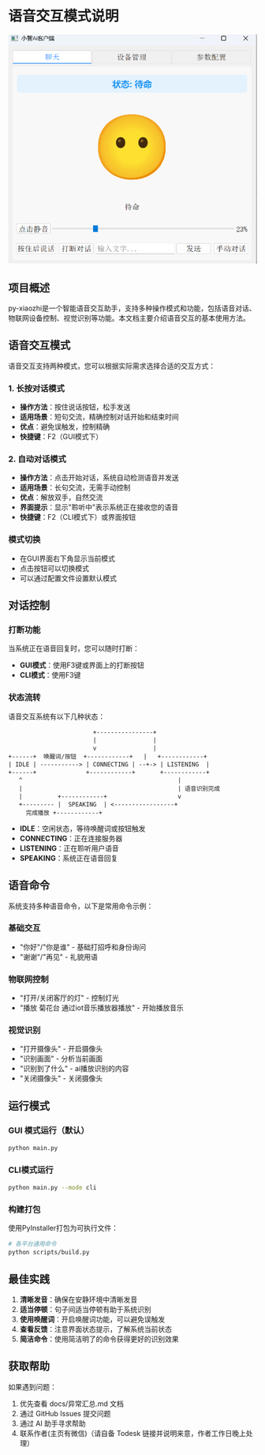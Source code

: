 # 语音交互模式说明

![Image](./images/系统界面.png)

## 项目概述

py-xiaozhi是一个智能语音交互助手，支持多种操作模式和功能，包括语音对话、物联网设备控制、视觉识别等功能。本文档主要介绍语音交互的基本使用方法。

## 语音交互模式

语音交互支持两种模式，您可以根据实际需求选择合适的交互方式：

### 1. 长按对话模式

- **操作方法**：按住说话按钮，松手发送
- **适用场景**：短句交流，精确控制对话开始和结束时间
- **优点**：避免误触发，控制精确
- **快捷键**：F2（GUI模式下）

### 2. 自动对话模式

- **操作方法**：点击开始对话，系统自动检测语音并发送
- **适用场景**：长句交流，无需手动控制
- **优点**：解放双手，自然交流
- **界面提示**：显示"聆听中"表示系统正在接收您的语音
- **快捷键**：F2（CLI模式下）或界面按钮

### 模式切换

- 在GUI界面右下角显示当前模式
- 点击按钮可以切换模式
- 可以通过配置文件设置默认模式

## 对话控制

### 打断功能

当系统正在语音回复时，您可以随时打断：
- **GUI模式**：使用F3键或界面上的打断按钮
- **CLI模式**：使用F3键

### 状态流转

语音交互系统有以下几种状态：

```
                        +----------------+
                        |                |
                        v                |
+------+  唤醒词/按钮  +------------+   |   +------------+
| IDLE | -----------> | CONNECTING | --+-> | LISTENING  |
+------+              +------------+       +------------+
   ^                                            |
   |                                            | 语音识别完成
   |          +------------+                    v
   +--------- |  SPEAKING  | <-----------------+
     完成播放 +------------+
```

- **IDLE**：空闲状态，等待唤醒词或按钮触发
- **CONNECTING**：正在连接服务器
- **LISTENING**：正在聆听用户语音
- **SPEAKING**：系统正在语音回复

## 语音命令

系统支持多种语音命令，以下是常用命令示例：

### 基础交互
- "你好"/"你是谁" - 基础打招呼和身份询问
- "谢谢"/"再见" - 礼貌用语

### 物联网控制
- "打开/关闭客厅的灯" - 控制灯光
- "播放 菊花台 通过iot音乐播放器播放" - 开始播放音乐

### 视觉识别
- "打开摄像头" - 开启摄像头
- "识别画面" - 分析当前画面
- "识别到了什么" - ai播放识别的内容
- "关闭摄像头" - 关闭摄像头

## 运行模式

### GUI 模式运行（默认）
```bash
python main.py
```

### CLI模式运行
```bash
python main.py --mode cli
```

### 构建打包

使用PyInstaller打包为可执行文件：

```bash
# 各平台通用命令
python scripts/build.py
```

## 最佳实践

1. **清晰发音**：确保在安静环境中清晰发音
2. **适当停顿**：句子间适当停顿有助于系统识别
3. **使用唤醒词**：开启唤醒词功能，可以避免误触发
4. **查看反馈**：注意界面状态提示，了解系统当前状态
5. **简洁命令**：使用简洁明了的命令获得更好的识别效果

## 获取帮助

如果遇到问题：

1. 优先查看 docs/异常汇总.md 文档
2. 通过 GitHub Issues 提交问题
3. 通过 AI 助手寻求帮助
4. 联系作者(主页有微信)（请自备 Todesk 链接并说明来意，作者工作日晚上处理） 
